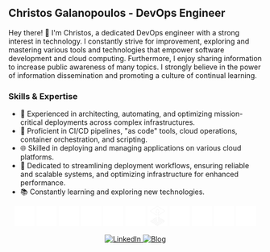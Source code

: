 ## Christos Galanopoulos - DevOps Engineer

Hey there! 👋 I'm Christos, a dedicated DevOps engineer with a strong interest in technology. I constantly strive for improvement, exploring and mastering various tools and technologies that empower software development and cloud computing. Furthermore, I enjoy sharing information to increase public awareness of many topics. I strongly believe in the power of information dissemination and promoting a culture of continual learning.

### Skills & Expertise

- 💼 Experienced in architecting, automating, and optimizing mission-critical deployments across complex infrastructures.
- 🚀 Proficient in CI/CD pipelines, "as code" tools, cloud operations, container orchestration, and scripting.
- 🌐 Skilled in deploying and managing applications on various cloud platforms.
- 🔧 Dedicated to streamlining deployment workflows, ensuring reliable and scalable systems, and optimizing infrastructure for enhanced performance.
- 📚 Constantly learning and exploring new technologies.

<p align="center">
  <picture>
    <source media="(prefers-color-scheme: light)" srcset="icons/black/azure.webp">
    <img src="icons/white/azure.webp" alt="Azure" title="Azure" width="40" height="40"/>
  </picture>
  <picture>
    <source media="(prefers-color-scheme: light)" srcset="icons/black/github.webp">
    <img src="icons/white/github.webp" alt="GitHub" title="GitHub" width="40" height="40"/>
  </picture>
  <picture>
    <source media="(prefers-color-scheme: light)" srcset="icons/black/kubernetes.webp">
    <img src="icons/white/kubernetes.webp" alt="Kubernetes" title="Kubernetes" width="40" height="40"/>
  </picture>
  <picture>
    <source media="(prefers-color-scheme: light)" srcset="icons/black/bicep.webp">
    <img src="icons/white/bicep.webp" alt="Bicep" title="Bicep" width="40" height="40"/>
  </picture>
  <picture>
    <source media="(prefers-color-scheme: light)" srcset="icons/black/terraform.webp">
    <img src="icons/white/terraform.webp" alt="Terraform" title="Terraform" width="40" height="40"/>
  </picture>
  <picture>
    <source media="(prefers-color-scheme: light)" srcset="icons/black/go.webp">
    <img src="icons/white/go.webp" alt="Go" title="Go" width="40" height="40"/>
  </picture>
  <picture>
    <source media="(prefers-color-scheme: light)" srcset="icons/black/flux.webp">
    <img src="icons/white/flux.webp" alt="Flux" title="Flux" width="40" height="40"/>
  </picture>
  <picture>
    <source media="(prefers-color-scheme: light)" srcset="icons/black/python.webp">
    <img src="icons/white/python.webp" alt="Python" title="Python" width="40" height="40"/>
  </picture>
  <picture>
    <source media="(prefers-color-scheme: light)" srcset="icons/black/c.webp">
    <img src="icons/white/c.webp" alt="C" title="C" width="40" height="40"/>
  </picture>
  <picture>
    <source media="(prefers-color-scheme: light)" srcset="icons/black/cpp.webp">
    <img src="icons/white/cpp.webp" alt="C++" title="C++" width="40" height="40"/>
  </picture>
  <picture>
    <source media="(prefers-color-scheme: light)" srcset="icons/black/linux.webp">
    <img src="icons/white/linux.webp" alt="Linux" title="Linux" width="40" height="40"/>
  </picture>
</p>

<p align="center">
  <a href="https://www.linkedin.com/in/christos-galanopoulos/">
    <img src="https://img.shields.io/badge/LinkedIn-Connect-blue?style=flat&logo=linkedin" alt="LinkedIn">
  </a>
  <a href="https://christosgalano.github.io/">
    <img src="https://img.shields.io/badge/Blog-Visit-brightgreen?style=flat&logo=rss" alt="Blog" title="Blog">
  </a>
</p>

<picture>
  <source media="(prefers-color-scheme: light)" srcset="https://raw.githubusercontent.com/GiorgosXou/Random-stuff/main/Programming/StackOverflow/Answers/70200610_11465149/w.png">
  <source media="(prefers-color-scheme: dark)" srcset="https://raw.githubusercontent.com/GiorgosXou/Random-stuff/main/Programming/StackOverflow/Answers/70200610_11465149/b.png">
</picture>
